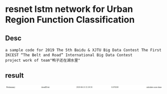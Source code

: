 # resnet lstm network for Urban Region Function Classification

## Desc

    a sample code for 2019 The 5th Baidu & XJTU Big Data Contest The First IKCEST “The Belt and Road” International Big Data Contest
    project work of team"鸭子还在湖水里"
    
## result
  
![result](https://raw.githubusercontent.com/talebolano/resnet_lstm_Urban_Region_Function_Classification/master/image/test.jpg)
